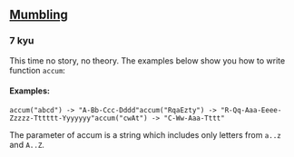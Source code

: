 <h2><a href=https://www.codewars.com/kata/5667e8f4e3f572a8f2000039/train/typescript target="_blank">Mumbling</a></h2><h3>7 kyu</h3><p>This time no story, no theory. The examples below show you how to write function <code>accum</code>:</p><h4 id="examples">Examples:</h4><pre><code>accum("abcd") -&gt; "A-Bb-Ccc-Dddd"accum("RqaEzty") -&gt; "R-Qq-Aaa-Eeee-Zzzzz-Tttttt-Yyyyyyy"accum("cwAt") -&gt; "C-Ww-Aaa-Tttt"</code></pre><p>The parameter of accum is a string which includes only letters from <code>a..z</code> and <code>A..Z</code>.</p>
